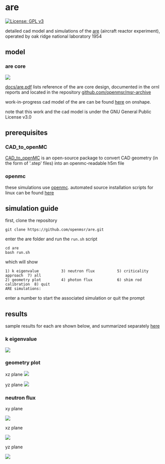 # are
[![License: GPL v3](https://img.shields.io/badge/License-GPLv3-blue.svg)](https://www.gnu.org/licenses/gpl-3.0)

detailed cad model and simulations of the [are](https://en.wikipedia.org/wiki/Aircraft_Reactor_Experiment) (aircraft reactor experiment), operated by oak ridge national laboratory 1954

## model

### are core
![](figures/core.png)

[docs/are.pdf](docs/are.pdf) lists reference of the are core design, documented in the ornl reports and located in the repository [github.com/openmsr/msr-archive](https://github.com/openmsr/msr-archive/blob/master/README.md)

work-in-progress cad model of the are can be found [here](https://cad.onshape.com/documents/b83e5f739a4507bf06f2a2a9/w/9511a6ac44a9e4d439d86976/e/36d3d4af112bbf8cad7d521b?renderMode=0&uiState=62d907b3549a2247567bee8c) on onshape.

note that this work and the cad model is under the GNU General Public License v3.0

## prerequisites
### CAD_to_openMC
[CAD_to_openMC](https://github.com/openmsr/CAD_to_openMC) is an open-source package to convert CAD geometry (in the form of '.step' files) into an openmc-readable h5m file

### openmc
these simulations use [openmc](https://docs.openmc.org/en/stable/). automated source installation scripts for linux can be found [here](https://github.com/openmsr/openmc_install_scripts)

## simulation guide

first, clone the repository

```
git clone https://github.com/openmsr/are.git
```

enter the are folder and run the `run.sh` script

```
cd are
bash run.sh
```

which will show 

```
1) k eigenvalue          3) neutron flux          5) criticality approach  7) all
2) geometry plot         4) photon flux           6) shim rod calibration  8) quit
ARE simulations: 
```

enter a number to start the associated simulation or quit the prompt

## results

sample results for each are shown below, and summarized separately [here](./results)

### k eigenvalue

![](./results/figures/k.png)

### geometry plot

xz plane
![](./results/figures/xz.png)

yz plane
![](./results/figures/yz.png)

### neutron flux

xy plane

![](./results/figures/neutron_flux_xy.png)

xz plane

![](./results/figures/neutron_flux_xz.png)

yz plane

![](./results/figures/neutron_flux_yz.png)

